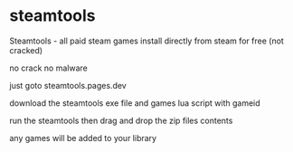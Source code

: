 # steamtools
Steamtools - all paid steam games install directly from steam for free (not cracked)

no crack no malware 

just goto steamtools.pages.dev 

download the steamtools exe file and games lua script with gameid

run the steamtools then drag and drop the zip files contents 

any games will be added to your library
